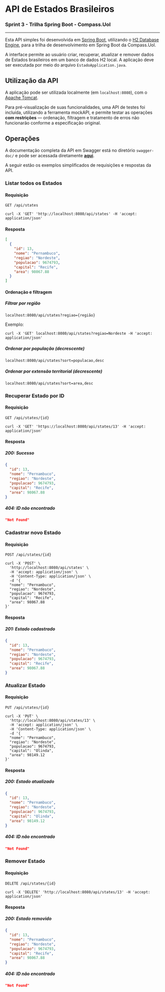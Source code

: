 # API de Estados Brasileiros

### Sprint 3 - Trilha Spring Boot - Compass.Uol

---

Esta API simples foi desenvolvida em [Spring Boot](https://spring.io/projects/spring-boot),
utilizando o [H2 Database Engine](https://www.h2database.com/html/main.html), para a trilha
de desenvolvimento em Spring Boot da Compass.Uol.

A interface permite ao usuário criar, recuperar, atualizar e remover dados de Estados
brasileiros em um banco de dados H2 local. A aplicação deve ser executada por meio do
arquivo `EstadoApplication.java`.

## Utilização da API

A aplicação pode ser utilizada localmente (em `localhost:8080`), com o
[Apache Tomcat](https://tomcat.apache.org/tomcat-9.0-doc/).

Para pré-visualização de suas funcionalidades, uma API de testes foi incluída, utilizando
a ferramenta mockAPI, e permite testar as operações **com restrições** — ordenação,
filtragem e tratamento de erros não funcionarão conforme a especificação original.

## Operações

A documentação completa da API em Swagger está no diretório `swagger-doc/` e pode ser
acessada diretamente [**aqui**](https://github.com/pedro-as/compass-sprint3/tree/main/swagger-doc).

A seguir estão os exemplos simplificados de requisições e respostas da API.

### Listar todos os Estados

#### Requisição

`GET /api/states`

```curl
curl -X 'GET' 'http://localhost:8080/api/states' -H 'accept: application/json'
```

#### Resposta

```json
[
  {
    "id": 13,
    "nome": "Pernambuco",
    "regiao": "Nordeste",
    "populacao": 9674793,
    "capital": "Recife",
    "area": 98067.88
  }
]
```

#### Ordenação e filtragem

##### Filtrar por região

`localhost:8080/api/states?regiao={região}`

Exemplo:

```curl
curl -X 'GET' localhost:8080/api/states?regiao=Nordeste -H 'accept: application/json'
```

##### Ordenar por população (decrescente)

`localhost:8080/api/states?sort=populacao,desc`

##### Ordenar por extensão territorial (decrescente)

`localhost:8080/api/states?sort=area,desc`

### Recuperar Estado por ID

#### Requisição

`GET /api/states/{id}`

```curl
curl -X 'GET' 'https://localhost:8080/api/states/13' -H 'accept: application/json'
```

#### Resposta

##### 200: Sucesso

```json
{
  "id": 13,
  "nome": "Pernambuco",
  "regiao": "Nordeste",
  "populacao": 9674793,
  "capital": "Recife",
  "area": 98067.88
}
```

##### 404: ID não encontrado
```json
"Not Found"
```

### Cadastrar novo Estado

#### Requisição

`POST /api/states/{id}`

```curl
curl -X 'POST' \
  'http://localhost:8080/api/states' \
  -H 'accept: application/json' \
  -H 'Content-Type: application/json' \
  -d '{
  "nome": "Pernambuco",
  "regiao": "Nordeste",
  "populacao": 9674793,
  "capital": "Recife",
  "area": 98067.88
}'
```

#### Resposta

##### 201: Estado cadastrado

```json
{
  "id": 13,
  "nome": "Pernambuco",
  "regiao": "Nordeste",
  "populacao": 9674793,
  "capital": "Recife",
  "area": 98067.88
}
```

### Atualizar Estado

#### Requisição

`PUT /api/states/{id}`

```curl
curl -X 'PUT' \
  'http://localhost:8080/api/states/13' \
  -H 'accept: application/json' \
  -H 'Content-Type: application/json' \
  -d '{
  "nome": "Pernambuco",
  "regiao": "Nordeste",
  "populacao": 9674793,
  "capital": "Olinda",
  "area": 98149.12
}'
```

#### Resposta

##### 200: Estado atualizado

```json
{
  "id": 13,
  "nome": "Pernambuco",
  "regiao": "Nordeste",
  "populacao": 9674793,
  "capital": "Olinda",
  "area": 98149.12
}
```

##### 404: ID não encontrado

```json
"Not Found"
```

### Remover Estado

#### Requisição

`DELETE /api/states/{id}`

```curl
curl -X 'DELETE' 'http://localhost:8080/api/states/13' -H 'accept: application/json'
```

#### Resposta

##### 200: Estado removido

```json
{
  "id": 13,
  "nome": "Pernambuco",
  "regiao": "Nordeste",
  "populacao": 9674793,
  "capital": "Recife",
  "area": 98067.88
}
```

##### 404: ID não encontrado

```json
"Not Found"
```